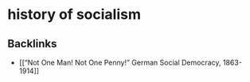 # history of socialism



<a id="org8c0eb56"></a>

## Backlinks

-   [[&ldquo;Not One Man! Not One Penny!&rdquo; German Social Democracy, 1863-1914]]
